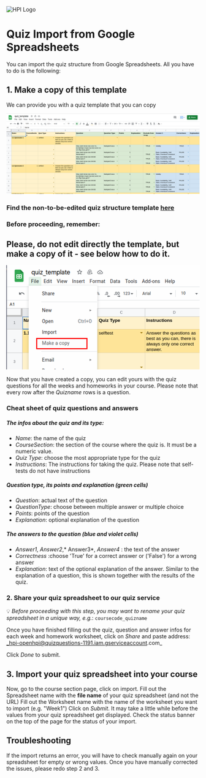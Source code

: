 ![HPI Logo](../../../img/HPI_Logo.png)

# Quiz Import from Google Spreadsheets

You can import the quiz structure from Google Spreadsheets.
All you have to do is the following:

## 1. Make a copy of this template
We can provide you with a quiz template that you can copy

![How our quiz template looks like](../../../img/courseadministration/quizmanagement/quiz_template.png)

### Find the non-to-be-edited quiz structure template [here](https://docs.google.com/spreadsheets/d/1_b8wO9_HlrrHQxagYan1iM6BBK0XtnD6vESxmhnML5s)

### Before proceeding, remember:
## Please, do not edit directly the template, but make a copy of it - see below how to do it.

![How to make a copy of a Google spreadsheet template](../../../img/courseadministration/quizmanagement/copy_quiz_template.png)

Now that you have created a copy, you can edit yours with the quiz questions for all the weeks and homeworks in your course.
Please note that every row after the _Quizname_ rows is a question.

### Cheat sheet of quiz questions and answers

##### The infos about the quiz and its type:

- *Name*: the name of the quiz
- *CourseSection*: the section of the course where the quiz is. It must be a numeric value.
- *Quiz Type*: choose the most appropriate type for the quiz
- *Instructions*: The instructions for taking the quiz. Please note that self-tests do not have instructions

##### Question type, its points and explanation (green cells)

- *Question*: actual text of the question
- *QuestionType*: choose between multiple answer or multiple choice
- *Points*: points of the question
- *Explanation*: optional explanation of the question

##### The answers to the question (blue and violet cells)

- *Answer1*, *Answer2*,* Answer3*, *Answer4* : the text of the answer
- *Correctness* :choose 'True' for a correct answer or  ('False') for a wrong answer
- *Explanation*: text of the optional explanation of the answer. Similar to the explanation of a question, this is shown together with the results of the quiz.


### 2. Share your quiz spreadsheet to our quiz service

:bulb: _Before proceeding with this step, you may want to rename your quiz spreadsheet in a unique way, e.g._: `coursecode_quizname`

Once you have finished filling out the quiz, question and answer infos for each week and homework worksheet, click on *Share* and paste address:
_hpi-openhpi@quizquestions-1191.iam.gserviceaccount.com_

Click *Done* to submit.


## 3. Import your quiz spreadsheet into your course

Now, go to the course section page, click on import.
Fill out the Spreadsheet name with the **file name** of your quiz spreadsheet (and not the URL)
Fill out the Worksheet name with the name of the worksheet you want to import (e.g. "Week1")
Click on *Submit*.
It may take a little while before the values from your quiz spreadsheet get displayed.
Check the status banner on the top of the page for the status of your import.


## Troubleshooting
If the import returns an error, you will have to check manually again on your spreadsheet for empty or wrong values.
Once you have manually corrected the issues, please redo step 2 and 3.
